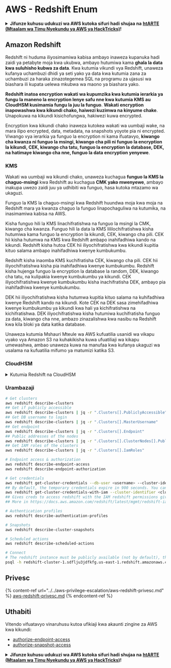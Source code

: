 # AWS - Redshift Enum

<details>

<summary><strong>Jifunze kuhusu udukuzi wa AWS kutoka sifuri hadi shujaa na</strong> <a href="https://training.hacktricks.xyz/courses/arte"><strong>htARTE (Mtaalam wa Timu Nyekundu ya AWS ya HackTricks)</strong></a><strong>!</strong></summary>

Njia nyingine za kusaidia HackTricks:

* Ikiwa unataka kuona **kampuni yako ikionekana kwenye HackTricks** au **kupakua HackTricks kwa PDF** Angalia [**MIPANGO YA USAJILI**](https://github.com/sponsors/carlospolop)!
* Pata [**bidhaa rasmi za PEASS & HackTricks**](https://peass.creator-spring.com)
* Gundua [**Familia ya PEASS**](https://opensea.io/collection/the-peass-family), mkusanyiko wetu wa [**NFTs**](https://opensea.io/collection/the-peass-family) ya kipekee
* **Jiunge na** 💬 [**Kikundi cha Discord**](https://discord.gg/hRep4RUj7f) au kikundi cha [**telegram**](https://t.me/peass) au **tufuate** kwenye **Twitter** 🐦 [**@hacktricks_live**](https://twitter.com/hacktricks_live)**.**
* **Shiriki mbinu zako za udukuzi kwa kuwasilisha PRs kwa** [**HackTricks**](https://github.com/carlospolop/hacktricks) na [**HackTricks Cloud**](https://github.com/carlospolop/hacktricks-cloud) repos za github.

</details>

## Amazon Redshift

Redshift ni huduma iliyosimamiwa kabisa ambayo inaweza kupanuka hadi zaidi ya petabyte moja kwa ukubwa, ambayo hutumiwa kama **ghala la data kwa suluhisho kubwa za data**. Kwa kutumia vikundi vya Redshift, unaweza kufanya uchambuzi dhidi ya seti yako ya data kwa kutumia zana za uchambuzi za haraka zinazotegemea SQL na programu za ujasusi wa biashara ili kupata uelewa mkubwa wa maono ya biashara yako.

**Redshift inatoa encryption wakati wa kupumzika kwa kutumia ierarkia ya fungu la maneno la encryption lenye safu nne kwa kutumia KMS au CloudHSM kusimamia fungu la juu la funguo**. **Wakati encryption inapowashwa kwa kikundi chako, haiwezi kuzimwa na kinyume chake**. Unapokuwa na kikundi kisichofungwa, hakiwezi kuwa encrypted.

Encryption kwa kikundi chako inaweza kutokea wakati wa uumbaji wake, na mara ilipo encrypted, data, metadata, na snapshots yoyote pia ni encrypted. Viwango vya ierarkia ya funguo la encryption ni kama ifuatavyo, **kiwango cha kwanza ni funguo la msingi, kiwango cha pili ni funguo la encryption la kikundi, CEK, kiwango cha tatu, funguo la encryption la database, DEK, na hatimaye kiwango cha nne, funguo la data encryption yenyewe**.

### KMS

Wakati wa uumbaji wa kikundi chako, unaweza kuchagua **funguo la KMS la chaguo-msingi** kwa Redshift au kuchagua **CMK yako mwenyewe**, ambayo inakupa uwezo zaidi juu ya udhibiti wa funguo, hasa kutoka mtazamo wa ukaguzi.

Funguo la KMS la chaguo-msingi kwa Redshift huundwa moja kwa moja na Redshift mara ya kwanza chaguo la funguo linapochaguliwa na kutumika, na inasimamiwa kabisa na AWS.

Kisha funguo hili la KMS linachifratishwa na funguo la msingi la CMK, kiwango cha kwanza. Funguo hili la data la KMS lililochifratishwa kisha hutumiwa kama funguo la encryption la kikundi, CEK, kiwango cha pili. CEK hii kisha hutumwa na KMS kwa Redshift ambapo inahifadhiwa kando na kikundi. Redshift kisha hutoa CEK hii iliyochifratishwa kwa kikundi kupitia kituo salama ambapo inahifadhiwa kwenye kumbukumbu.

Redshift kisha inaomba KMS kuchifratisha CEK, kiwango cha pili. CEK hii iliyochifratishwa kisha pia inahifadhiwa kwenye kumbukumbu. Redshift kisha hujenga funguo la encryption la database la random, DEK, kiwango cha tatu, na kulipakia kwenye kumbukumbu ya kikundi. CEK iliyochifratishwa kwenye kumbukumbu kisha inachifratisha DEK, ambayo pia inahifadhiwa kwenye kumbukumbu.

DEK hii iliyochifratishwa kisha hutumwa kupitia kituo salama na kuhifadhiwa kwenye Redshift kando na kikundi. Kote CEK na DEK sasa zimehifadhiwa kwenye kumbukumbu ya kikundi kwa hali ya kichifratishwa na kichifratishwa. DEK iliyochifratishwa kisha hutumiwa kuchifratisha funguo za data, kiwango cha nne, ambazo zinazalishwa kwa nasibu na Redshift kwa kila bloki ya data katika database.

Unaweza kutumia Mshauri Mteule wa AWS kufuatilia usanidi wa vikapu vyako vya Amazon S3 na kuhakikisha kuwa ufuatiliaji wa kikapu umewashwa, ambao unaweza kuwa na manufaa kwa kufanya ukaguzi wa usalama na kufuatilia mifumo ya matumizi katika S3.

### CloudHSM

<details>

<summary>Kutumia Redshift na CloudHSM</summary>

Unapofanya kazi na CloudHSM kufanya encryption yako, kwanza lazima uweke uhusiano wa kuaminika kati ya mteja wako wa HSM na Redshift wakati unatumia vyeti vya mteja na seva.

Uhusiano huu unahitajika kutoa mawasiliano salama, kuruhusu funguo za encryption kutumwa kati ya mteja wako wa HSM na vikundi vyako vya Redshift. Kwa kutumia jozi ya funguo ya faragha na ya umma iliyozalishwa kwa nasibu, Redshift huunda cheti cha mteja cha umma, ambacho kimechifratishwa na kuhifadhiwa na Redshift. Hiki lazima kipakuliwe na kusajiliwa kwa mteja wako wa HSM, na kuhusishwa na sehemu sahihi ya HSM.

Kisha lazima uweke Redshift na maelezo yafuatayo ya mteja wako wa HSM: anwani ya IP ya HSM, jina la sehemu ya HSM, nenosiri la sehemu ya HSM, na cheti cha seva cha HSM cha umma, ambacho kimechifratishwa na CloudHSM kwa kutumia funguo la msingi la ndani. Mara habari hii imetolewa, Redshift itathibitisha na kuhakikisha kuwa inaweza kuunganisha na kufikia sehemu ya maendeleo.

Ikiwa sera zako za usalama za ndani au udhibiti wa utawala unadai kwamba lazima utumie mzunguko wa funguo, basi hii inawezekana na Redshift ikikuruhusu kuzungusha funguo za encryption kwa vikundi vilivyofungwa, hata hivyo, lazima uwe na ufahamu kwamba wakati wa mchakato wa mzunguko wa funguo, itafanya kikundi kuwa haipatikani kwa kipindi kifupi sana, hivyo ni bora kuzungusha funguo wakati unahitaji tu, au ikiwa unahisi kwamba zinaweza kuwa zimevujishwa.

Wakati wa mzunguko, Redshift itazungusha CEK kwa kikundi chako na kwa nakala rudufu za kikundi hicho. Itazungusha DEK kwa kikundi lakini haiwezekani kuzungusha DEK kwa picha za nakala rudufu zilizohifadhiwa kwenye S3 ambazo zimechifratishwa kwa kutumia DEK. Itaweka kikundi katika hali ya 'kuzungusha funguo' hadi mchakato utakapokamilika wakati hali itarudi kuwa 'ipatikane'.

</details>

### Urambazaji
```bash
# Get clusters
aws redshift describe-clusters
## Get if publicly accessible
aws redshift describe-clusters | jq -r ".Clusters[].PubliclyAccessible"
## Get DB username to login
aws redshift describe-clusters | jq -r ".Clusters[].MasterUsername"
## Get endpoint
aws redshift describe-clusters | jq -r ".Clusters[].Endpoint"
## Public addresses of the nodes
aws redshift describe-clusters | jq -r ".Clusters[].ClusterNodes[].PublicIPAddress"
## Get IAM roles of the clusters
aws redshift describe-clusters | jq -r ".Clusters[].IamRoles"

# Endpoint access & authorization
aws redshift describe-endpoint-access
aws redshift describe-endpoint-authorization

# Get credentials
aws redshift get-cluster-credentials --db-user <username> --cluster-identifier <cluster-id>
## By default, the temporary credentials expire in 900 seconds. You can optionally specify a duration between 900 seconds (15 minutes) and 3600 seconds (60 minutes).
aws redshift get-cluster-credentials-with-iam --cluster-identifier <cluster-id>
## Gives creds to access redshift with the IAM redshift permissions given to the current AWS account
## More in https://docs.aws.amazon.com/redshift/latest/mgmt/redshift-iam-access-control-identity-based.html

# Authentication profiles
aws redshift describe-authentication-profiles

# Snapshots
aws redshift describe-cluster-snapshots

# Scheduled actions
aws redshift describe-scheduled-actions

# Connect
# The redshift instance must be publicly available (not by default), the sg need to allow inbounds connections to the port and you need creds
psql -h redshift-cluster-1.sdflju3jdfkfg.us-east-1.redshift.amazonaws.com -U admin -d dev -p 5439
```
## Privesc

{% content-ref url="../../aws-privilege-escalation/aws-redshift-privesc.md" %}
[aws-redshift-privesc.md](../../aws-privilege-escalation/aws-redshift-privesc.md)
{% endcontent-ref %}

## Uthabiti

Vitendo vifuatavyo vinaruhusu kutoa ufikiaji kwa akaunti zingine za AWS kwa kikundi:

* [authorize-endpoint-access](https://docs.aws.amazon.com/cli/latest/reference/redshift/authorize-endpoint-access.html)
* [authorize-snapshot-access](https://docs.aws.amazon.com/cli/latest/reference/redshift/authorize-snapshot-access.html)

<details>

<summary><strong>Jifunze kuhusu udukuzi wa AWS kutoka sifuri hadi shujaa na</strong> <a href="https://training.hacktricks.xyz/courses/arte"><strong>htARTE (Mtaalam wa Timu Nyekundu ya AWS ya HackTricks)</strong></a><strong>!</strong></summary>

Njia nyingine za kusaidia HackTricks:

* Ikiwa unataka kuona **kampuni yako ikitangazwa kwenye HackTricks** au **kupakua HackTricks kwa PDF** Angalia [**MIPANGO YA KUJIUNGA**](https://github.com/sponsors/carlospolop)!
* Pata [**bidhaa rasmi za PEASS & HackTricks**](https://peass.creator-spring.com)
* Gundua [**Familia ya PEASS**](https://opensea.io/collection/the-peass-family), mkusanyiko wetu wa [**NFTs**](https://opensea.io/collection/the-peass-family) ya kipekee
* **Jiunge na** 💬 [**Kikundi cha Discord**](https://discord.gg/hRep4RUj7f) au kikundi cha [**telegram**](https://t.me/peass) au **tufuate** kwenye **Twitter** 🐦 [**@hacktricks_live**](https://twitter.com/hacktricks_live)**.**
* **Shiriki mbinu zako za udukuzi kwa kuwasilisha PRs kwa** [**HackTricks**](https://github.com/carlospolop/hacktricks) na [**HackTricks Cloud**](https://github.com/carlospolop/hacktricks-cloud) repos za github.

</details>
